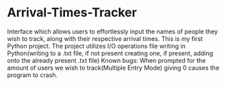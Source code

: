 # Arrival-Times-Tracker
Interface which allows users to effortlessly input the names of people they wish to track, along with their respective arrival times.
This is my first Python project.
The project utilizes I/O operations file writing in Python(writing to a .txt file, if not present creating one, if present, adding onto the already present .txt file)
Known bugs:
When prompted for the amount of users we wish to track(Multiple Entry Mode) giving 0 causes the program to crash.

